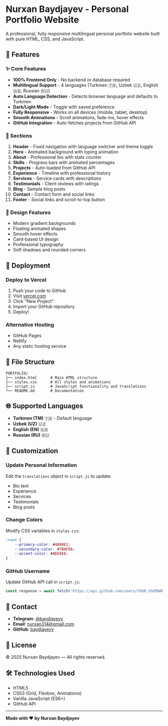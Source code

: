 # Nurxan Baydjayev - Personal Portfolio Website

A professional, fully responsive multilingual personal portfolio website built with pure HTML, CSS, and JavaScript.

## 🌟 Features

### ✨ Core Features
- **100% Frontend Only** - No backend or database required
- **Multilingual Support** - 4 languages (Turkmen 🇹🇲, Uzbek 🇺🇿, English 🇬🇧, Russian 🇷🇺)
- **Auto Language Detection** - Detects browser language and defaults to Turkmen
- **Dark/Light Mode** - Toggle with saved preference
- **Fully Responsive** - Works on all devices (mobile, tablet, desktop)
- **Smooth Animations** - Scroll animations, fade-ins, hover effects
- **GitHub Integration** - Auto-fetches projects from GitHub API

### 📱 Sections
1. **Header** - Fixed navigation with language switcher and theme toggle
2. **Hero** - Animated background with typing animation
3. **About** - Professional bio with stats counter
4. **Skills** - Progress bars with animated percentages
5. **Projects** - Auto-loaded from GitHub API
6. **Experience** - Timeline with professional history
7. **Services** - Service cards with descriptions
8. **Testimonials** - Client reviews with ratings
9. **Blog** - Sample blog posts
10. **Contact** - Contact form and social links
11. **Footer** - Social links and scroll-to-top button

### 🎨 Design Features
- Modern gradient backgrounds
- Floating animated shapes
- Smooth hover effects
- Card-based UI design
- Professional typography
- Soft shadows and rounded corners

## 🚀 Deployment

### Deploy to Vercel
1. Push your code to GitHub
2. Visit [vercel.com](https://vercel.com)
3. Click "New Project"
4. Import your GitHub repository
5. Deploy!

### Alternative Hosting
- GitHub Pages
- Netlify
- Any static hosting service

## 📂 File Structure

```
PORTFOLIO/
├── index.html      # Main HTML structure
├── styles.css      # All styles and animations
├── script.js       # JavaScript functionality and translations
└── README.md       # Documentation
```

## 🌐 Supported Languages

- **Turkmen (TM)** 🇹🇲 - Default language
- **Uzbek (UZ)** 🇺🇿
- **English (EN)** 🇬🇧
- **Russian (RU)** 🇷🇺

## 🎯 Customization

### Update Personal Information
Edit the `translations` object in `script.js` to update:
- Bio text
- Experience
- Services
- Testimonials
- Blog posts

### Change Colors
Modify CSS variables in `styles.css`:
```css
:root {
    --primary-color: #4A90E2;
    --secondary-color: #7B9FD6;
    --accent-color: #AED4E6;
}
```

### GitHub Username
Update GitHub API call in `script.js`:
```javascript
const response = await fetch('https://api.github.com/users/YOUR_USERNAME/repos');
```

## 📧 Contact

- **Telegram**: [@baydjayevv](https://t.me/baydjayevv)
- **Email**: nurxan314@gmail.com
- **GitHub**: [baydjayevv](https://github.com/baydjayevv)

## 📄 License

© 2025 Nurxan Baydjayev — All rights reserved.

## 🛠️ Technologies Used

- HTML5
- CSS3 (Grid, Flexbox, Animations)
- Vanilla JavaScript (ES6+)
- GitHub API

---

**Made with ❤️ by Nurxan Baydjayev**
